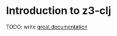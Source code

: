 # Introduction to z3-clj

TODO: write [great documentation](http://jacobian.org/writing/what-to-write/)
